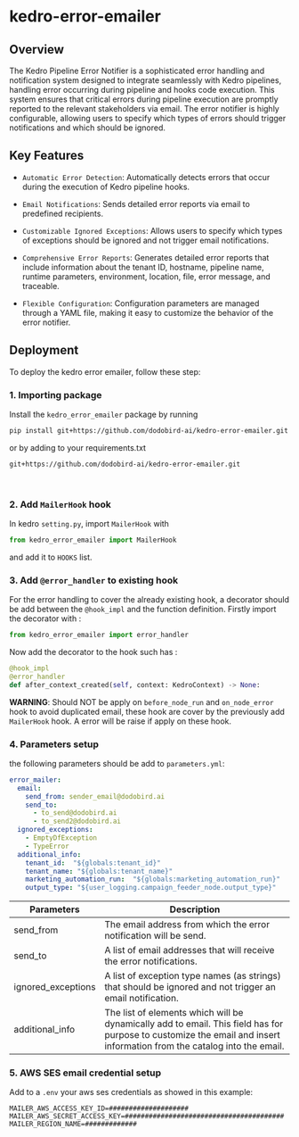 # kedro-error-emailer

## Overview

The Kedro Pipeline Error Notifier is a sophisticated error handling and notification system designed to integrate seamlessly with Kedro pipelines, handling error occurring during pipeline and hooks code execution. This system ensures that critical errors during pipeline execution are promptly reported to the relevant stakeholders via email. The error notifier is highly configurable, allowing users to specify which types of errors should trigger notifications and which should be ignored.


## Key Features
* `Automatic Error Detection`: Automatically detects errors that occur during the execution of Kedro pipeline hooks.<br>

* `Email Notifications`: Sends detailed error reports via email to predefined recipients. <br>

* `Customizable Ignored Exceptions`: Allows users to specify which types of exceptions should be ignored and not trigger email notifications.<br>

* `Comprehensive Error Reports`: Generates detailed error reports that include information about the tenant ID, hostname, pipeline name, runtime parameters, environment, location, file, error message, and traceable.<br>

* `Flexible Configuration`: Configuration parameters are managed through a YAML file, making it easy to customize the behavior of the error notifier.

## Deployment
To deploy the kedro error emailer, follow these step:

### 1. Importing package

Install the `kedro_error_emailer` package by running 
```bash
pip install git+https://github.com/dodobird-ai/kedro-error-emailer.git
```
or by adding to your requirements.txt
```txt
git+https://github.com/dodobird-ai/kedro-error-emailer.git
```
<br>

### 2. Add `MailerHook` hook
In kedro `setting.py`, import `MailerHook` with 
```Python
from kedro_error_emailer import MailerHook
```
and add it to `HOOKS` list.<br>


### 3. Add `@error_handler` to existing hook
For the error handling to cover the already existing hook, a decorator should be add between the  `@hook_impl` and the function definition.
Firstly import the decorator with :
```python
from kedro_error_emailer import error_handler
```
Now add the decorator to the hook such has :
```python
@hook_impl
@error_handler
def after_context_created(self, context: KedroContext) -> None:
```
__WARNING__: Should NOT be apply on `before_node_run` and `on_node_error` hook to avoid duplicated email, these hook are cover by the previously add `MailerHook` hook. A error will be raise if apply on these hook.

### 4. Parameters setup
the following parameters should be add to `parameters.yml`:
```yaml
error_mailer:
  email:
    send_from: sender_email@dodobird.ai
    send_to:
      - to_send@dodobird.ai
      - to_send2@dodobird.ai
  ignored_exceptions:
    - EmptyDfException
    - TypeError
  additional_info:
    tenant_id:  "${globals:tenant_id}"
    tenant_name: "${globals:tenant_name}"
    marketing_automation_run:  "${globals:marketing_automation_run}"
    output_type: "${user_logging.campaign_feeder_node.output_type}"
```
Parameters | Description
-------- | -------
send_from | The email address from which the error notification will be send.
send_to | A list of email addresses that will receive the error notifications.
ignored_exceptions | A list of exception type names (as strings) that should be ignored and not trigger an email notification.
additional_info | The list of elements which will be dynamically add to email. This field has for purpose to customize the email and insert information from the catalog into the email.

### 5. AWS SES email credential setup
Add to a `.env` your aws ses credentials as showed in this example:
```
MAILER_AWS_ACCESS_KEY_ID=####################
MAILER_AWS_SECRET_ACCESS_KEY=########################################
MAILER_REGION_NAME=#############
```
